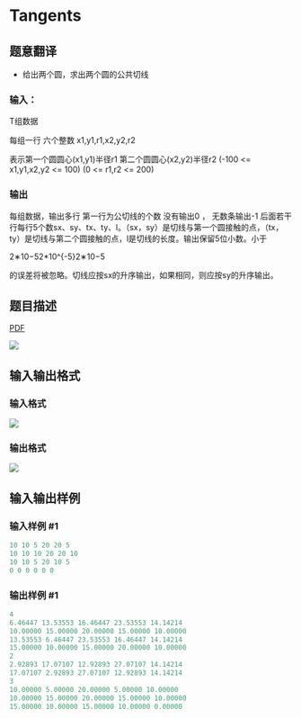 # Tangents

## 题意翻译

- 给出两个圆，求出两个圆的公共切线

### 输入：

T组数据

每组一行 六个整数 x1,y1,r1,x2,y2,r2

表示第一个圆圆心(x1,y1)半径r1 第二个圆圆心(x2,y2)半径r2 (-100 <= x1,y1,x2,y2 <= 100) (0 <= r1,r2 <= 200)

### 输出

每组数据，输出多行 第一行为公切线的个数 没有输出0 ， 无数条输出-1 后面若干行每行5个数sx、sy、tx、ty、l。（sx，sy）是切线与第一个圆接触的点，（tx，ty）是切线与第二个圆接触的点，l是切线的长度。输出保留5位小数。小于

2∗10−52*10^{-5}2∗10−5

的误差将被忽略。切线应按sx的升序输出，如果相同，则应按sy的升序输出。 

## 题目描述

[problemUrl]: https://uva.onlinejudge.org/index.php?option=com_onlinejudge&Itemid=8&category=18&page=show_problem&problem=1615

[PDF](https://uva.onlinejudge.org/external/106/p10674.pdf)

![](https://cdn.luogu.com.cn/upload/vjudge_pic/UVA10674/7f15b54e82dd37a7bd798c4e391b55d6ab6df255.png)

## 输入输出格式

### 输入格式

![](https://cdn.luogu.com.cn/upload/vjudge_pic/UVA10674/1f99b14b527ba395f5b5226e2218c4541354f721.png)

### 输出格式

![](https://cdn.luogu.com.cn/upload/vjudge_pic/UVA10674/acad0417d47f256e4d4fcbce4e48d397a231cd19.png)

## 输入输出样例

### 输入样例 #1

```cpp
10 10 5 20 20 5
10 10 10 20 20 10
10 10 5 20 10 5
0 0 0 0 0 0
```


### 输出样例 #1

```cpp
4
6.46447 13.53553 16.46447 23.53553 14.14214
10.00000 15.00000 20.00000 15.00000 10.00000
13.53553 6.46447 23.53553 16.46447 14.14214
15.00000 10.00000 15.00000 20.00000 10.00000
2
2.92893 17.07107 12.92893 27.07107 14.14214
17.07107 2.92893 27.07107 12.92893 14.14214
3
10.00000 5.00000 20.00000 5.00000 10.00000
10.00000 15.00000 20.00000 15.00000 10.00000
15.00000 10.00000 15.00000 10.00000 0.00000
```


